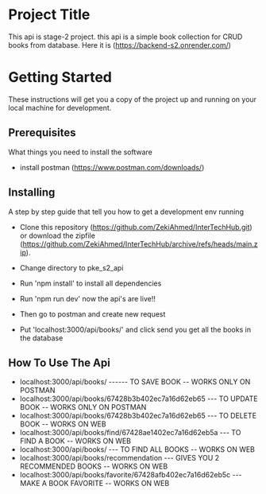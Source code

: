 # Project Title

This api is stage-2 project. this api is a simple book collection for CRUD books from database.
Here it is (https://backend-s2.onrender.com/)

# Getting Started

These instructions will get you a copy of the project up and running on your local machine for development.

## Prerequisites

What things you need to install the software

- install postman (https://www.postman.com/downloads/)

## Installing

A step by step guide that tell you how to get a development env running

- Clone this repository (https://github.com/ZekiAhmed/InterTechHub.git) or download the zipfile (https://github.com/ZekiAhmed/InterTechHub/archive/refs/heads/main.zip).

- Change directory to pke_s2_api

- Run 'npm install' to install all dependencies

- Run 'npm run dev' now the api's are live!!

- Then go to postman and create new request

- Put 'localhost:3000/api/books/' and click send you get
  all the books in the database

## How To Use The Api

- localhost:3000/api/books/ ------ TO SAVE BOOK -- WORKS ONLY ON POSTMAN
- localhost:3000/api/books/67428b3b402ec7a16d62eb65 --- TO UPDATE BOOK -- WORKS ONLY ON POSTMAN
- localhost:3000/api/books/67428b3b402ec7a16d62eb65 --- TO DELETE BOOK -- WORKS ON WEB
- localhost:3000/api/books/find/67428ae1402ec7a16d62eb5a --- TO FIND A BOOK -- WORKS ON WEB
- localhost:3000/api/books/ --- TO FIND ALL BOOKS -- WORKS ON WEB
- localhost:3000/api/books/recommendation --- GIVES YOU 2 RECOMMENDED BOOKS -- WORKS ON WEB
- localhost:3000/api/books/favorite/67428afb402ec7a16d62eb5c --- MAKE A BOOK FAVORITE -- WORKS ON WEB
